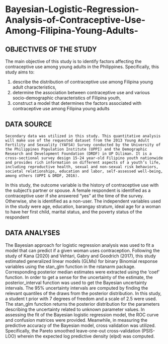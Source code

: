 # Bayesian-Logistic-Regression-Analysis-of-Contraceptive-Use-Among-Filipina-Young-Adults-

## **OBJECTIVES OF THE STUDY**
  The main objective of this study is to identify factors affecting the contraceptive use among young adults in the Philippines. Specifically, this study aims to:
  1. describe the distribution of contraceptive use among Filipina young adult characteristics,
  2. determine the association between contraceptive use and various socio-demographic characteristics of Filipina youth,
  3. construct a model that determines the factors associated with contraceptive use among Filipina young adults
  
## **DATA SOURCE**
    Secondary data was utilized in this study. This quantitative analysis will make use of the requested dataset from the 2013 Young Adult Fertility and Sexuality (YAFS4) Survey conducted by the University of the Philippines Population Institute (UPPI) and the Demographic Research and Development Foundation (DRDF) in UP Diliman. It is a cross-sectional survey design 15-24 year-old Filipino youth nationwide and provides rich information on different aspects of a youth’s life, including reproductive health, sexual and non-sexual risk behaviors, societal relationships, education and labor, self-assessed well-being, among others (UPPI & DRDF, 2016).
  In this study, the outcome variable is the history of contraceptive use with the subject’s partner or spouse. A female respondent is identified as a contraceptive user if she answered “yes” at the time of the survey. Otherwise, she is identified as a non-user. The independent variables used in the study were age, education, barangay stratum, ideal age for a woman to have her first child, marital status, and the poverty status of the respondent
  
## **DATA ANALYSES** 
  The Bayesian approach for logistic regression analysis was used to fit a model that can predict if a given woman uses contraception. Following the study of Kana (2020) and Vehtari, Gabry and Goodrich (2017), this study estimated generalized linear models (GLMs) for binary Binomial response variables using the stan_glm function in the rstanarm package.
  Corresponding posterior median estimates were extracted using the ‘coef’ function. In order to get a sense for the uncertainty of the estimate, the posterior_interval function was used to get the Bayesian uncertainty intervals. The 95% uncertainty intervals are computed by finding the relevant quantiles of the draws from the posterior distribution. In this study, a student t prior with 7 degrees of freedom and a scale of 2.5 were used. The stan_glm function returns the posterior distribution for the parameters describing the uncertainty related to unknown parameter values. 
  In assessing the fit of the Bayesian logistic regression model, the ROC curve and confusion matrices were provided. Meanwhile, in measuring the predictive accuracy of the Bayesian model, cross validation was utilized. Specifically, the Pareto smoothed leave-one-out cross-validation (PSIS-LOO) wherein the expected log predictive density (elpd) was computed. 
